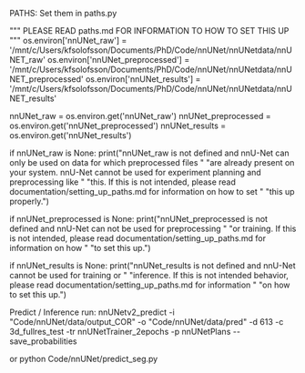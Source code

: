 PATHS: Set them in paths.py


"""
PLEASE READ paths.md FOR INFORMATION TO HOW TO SET THIS UP
"""
os.environ['nnUNet_raw'] = '/mnt/c/Users/kfsolofsson/Documents/PhD/Code/nnUNet/nnUNetdata/nnUNET_raw'
os.environ['nnUNet_preprocessed'] = '/mnt/c/Users/kfsolofsson/Documents/PhD/Code/nnUNet/nnUNetdata/nnUNET_preprocessed'
os.environ['nnUNet_results'] = '/mnt/c/Users/kfsolofsson/Documents/PhD/Code/nnUNet/nnUNetdata/nnUNET_results'

nnUNet_raw = os.environ.get('nnUNet_raw')
nnUNet_preprocessed = os.environ.get('nnUNet_preprocessed')
nnUNet_results = os.environ.get('nnUNet_results')

if nnUNet_raw is None:
    print("nnUNet_raw is not defined and nnU-Net can only be used on data for which preprocessed files "
          "are already present on your system. nnU-Net cannot be used for experiment planning and preprocessing like "
          "this. If this is not intended, please read documentation/setting_up_paths.md for information on how to set "
          "this up properly.")

if nnUNet_preprocessed is None:
    print("nnUNet_preprocessed is not defined and nnU-Net can not be used for preprocessing "
          "or training. If this is not intended, please read documentation/setting_up_paths.md for information on how "
          "to set this up.")

if nnUNet_results is None:
    print("nnUNet_results is not defined and nnU-Net cannot be used for training or "
          "inference. If this is not intended behavior, please read documentation/setting_up_paths.md for information "
          "on how to set this up.")


Predict / Inference run:
nnUNetv2_predict   -i "Code/nnUNet/data/output_COR"   -o "Code/nnUNet/data/pred"   -d 613   -c 3d_fullres_test   -tr nnUNetTrainer_2epochs   -p nnUNetPlans  --save_probabilities

or python Code/nnUNet/predict_seg.py 
